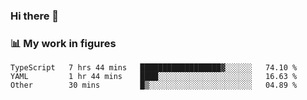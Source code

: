 ### Hi there 👋

### 📊 My work in figures

<!--START_SECTION:waka-->

```text
TypeScript   7 hrs 44 mins   ██████████████████▓░░░░░░   74.10 %
YAML         1 hr 44 mins    ████░░░░░░░░░░░░░░░░░░░░░   16.63 %
Other        30 mins         █▒░░░░░░░░░░░░░░░░░░░░░░░   04.89 %
```

<!--END_SECTION:waka-->

